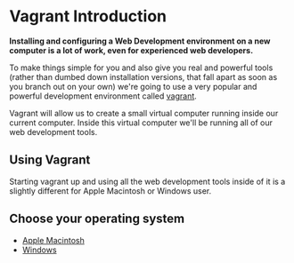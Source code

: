 # Vagrant Introduction

**Installing and configuring a Web Development environment on a new computer is a lot of work, even for experienced web developers.**

To make things simple for you and also give you real and powerful tools (rather than dumbed down installation versions, that fall apart as soon as you branch out on your own) we're going to use a very popular and powerful development environment called [vagrant](http://vagrantup.com/).

Vagrant will allow us to create a small virtual computer running inside our current computer. Inside this virtual computer we'll be running all of our web development tools.

## Using Vagrant

Starting vagrant up and using all the web development tools inside of it is a slightly different for Apple Macintosh or Windows user.

## Choose your operating system

* [Apple Macintosh](cheat-sheets/vagrant-intro-mac.md)
* [Windows](cheat-sheets/vagrant-intro-windows.md)